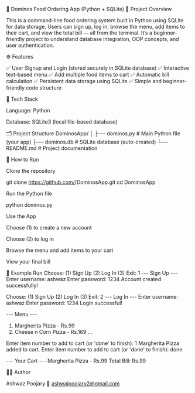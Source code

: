 🍕 Dominos Food Ordering App (Python + SQLite)
📌 Project Overview

This is a command-line food ordering system built in Python using SQLite for data storage.
Users can sign up, log in, browse the menu, add items to their cart, and view the total bill — all from the terminal.
It’s a beginner-friendly project to understand database integration, OOP concepts, and user authentication.

⚙️ Features

✅ User Signup and Login (stored securely in SQLite database)
✅ Interactive text-based menu
✅ Add multiple food items to cart
✅ Automatic bill calculation
✅ Persistent data storage using SQLite
✅ Simple and beginner-friendly code structure

🧠 Tech Stack

Language: Python

Database: SQLite3 (local file-based database)

🗂️ Project Structure
DominosApp/
│
├── dominos.py        # Main Python file (your app)
├── dominos.db        # SQLite database (auto-created)
└── README.md         # Project documentation

🚀 How to Run

Clone the repository

git clone https://github.com/<your-username>/DominosApp.git
cd DominosApp


Run the Python file

python dominos.py


Use the App

Choose (1) to create a new account

Choose (2) to log in

Browse the menu and add items to your cart

View your final bill

🧾 Example Run
Choose: (1) Sign Up (2) Log In (3) Exit: 1
--- Sign Up ---
Enter username: ashwaz
Enter password: 1234
Account created successfully!

Choose: (1) Sign Up (2) Log In (3) Exit: 2
--- Log In ---
Enter username: ashwaz
Enter password: 1234
Login successful!

--- Menu ---
1. Margherita Pizza - Rs.99
2. Cheese n Corn Pizza - Rs.169
...

Enter item number to add to cart (or 'done' to finish): 1
Margherita Pizza added to cart.
Enter item number to add to cart (or 'done' to finish): done

--- Your Cart ---
Margherita Pizza - Rs.99
Total Bill: Rs.99

🧑‍💻 Author

Ashwaz Poojary
📧 ashwajpoojary2@gmail.com
